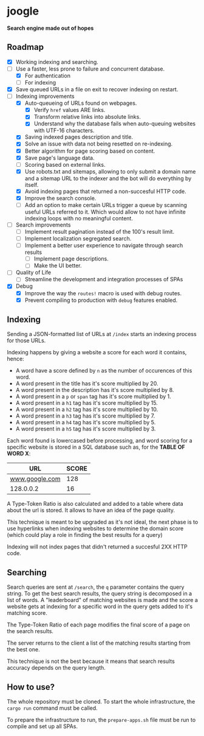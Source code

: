 # joogle

**Search engine made out of hopes**

## Roadmap

- [X] Working indexing and searching.
- [ ] Use a faster, less prone to failure and concurrent database.
    - [X] For authentication
    - [ ] For indexing
- [X] Save queued URLs in a file on exit to recover indexing on restart.
- [ ] Indexing improvements
    - [X] Auto-queueing of URLs found on webpages.
        - [X] Verify `href` values ARE links.
        - [X] Transform relative links into absolute links.
        - [X] Understand why the database fails when auto-queuing websites with
              UTF-16 characters.
    - [X] Saving indexed pages description and title.
    - [X] Solve an issue with data not being resetted on re-indexing.
    - [X] Better algorithm for page scoring based on content.
    - [X] Save page's language data.
    - [ ] Scoring based on external links.
    - [X] Use robots.txt and sitemaps, allowing to only submit a domain name and
        a sitemap URL to the indexer and the bot will do everything by itself.
    - [X] Avoid indexing pages that returned a non-succesful HTTP code.
    - [X] Improve the search console.
    - [ ] Add an option to make certain URLs trigger a queue by scanning useful
        URLs referred to it. Which would allow to not have infinite indexing
        loops with no meaningful content.
- [ ] Search improvements
    - [ ] Implement result pagination instead of the 100's result limit.
    - [ ] Implement localization segregated search.
    - [ ] Implement a better user experience to navigate through search results
        - [ ] Implement page descriptions.
        - [ ] Make the UI better.
- [ ] Quality of Life
    - [ ] Streamline the development and integration processes of SPAs
- [X] Debug
    - [X] Improve the way the `routes!` macro is used with debug routes.
    - [X] Prevent compiling to production with `debug` features enabled.

## Indexing

Sending a JSON-formatted list of URLs at `/index` starts an indexing process
for those URLs.

Indexing happens by giving a website a score for each word it contains, hence:
- A word have a score defined by `n` as the number of occurences of this word.
- A word present in the title has it's score multiplied by 20.
- A word present in the description has it's score multiplied by 8.
- A word present in a `p` or `span` tag has it's score multiplied by 1.
- A word present in a `h1` tag has it's score multiplied by 15.
- A word present in a `h2` tag has it's score multiplied by 10.
- A word present in a `h3` tag has it's score multiplied by 7.
- A word present in a `h4` tag has it's score multiplied by 5.
- A word present in a `h5` tag has it's score multiplied by 3.

Each word found is lowercased before processing, and word scoring for a specific
website is stored in a SQL database such as, for the **TABLE OF WORD X**:

| URL                 | SCORE |
| ------------------- | ----- |
| www.google.com      |   128 |
| 128.0.0.2           |    16 |

A Type-Token Ratio is also calculated and added to a table where data about the
url is stored. It allows to have an idea of the page quality.

This technique is meant to be upgraded as it's not ideal, the next phase is to
use hyperlinks when indexing websites to determine the domain score (which could
play a role in finding the best results for a query)

Indexing will not index pages that didn't returned a succesful 2XX HTTP code.

## Searching

Search queries are sent at `/search`, the `q` parameter contains the query string.
To get the best search results, the query string is decomposed in a list of
words. A "leaderboard" of matching websites is made and the score a website gets
at indexing for a specific word in the query gets added to it's matching score.

The Type-Token Ratio of each page modifies the final score of a page on the 
search results.

The server returns to the client a list of the matching results starting from
the best one.

This technique is not the best because it means that search results accuracy
depends on the query length.

## How to use?

The whole repository must be cloned. To start the whole infrastructure, the
`cargo run` command must be called.

To prepare the infrastructure to run, the `prepare-apps.sh` file must be run
to compile and set up all SPAs.
